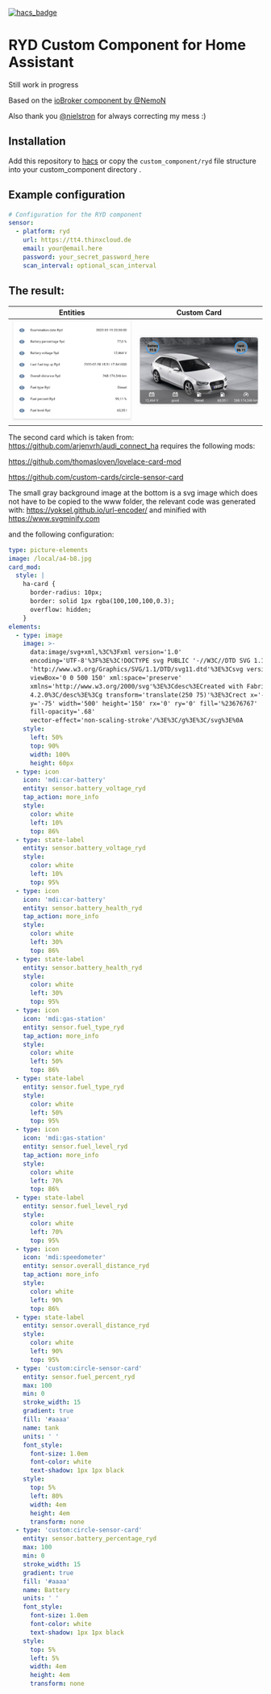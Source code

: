 [![hacs_badge](https://img.shields.io/badge/HACS-Custom-orange.svg)](https://github.com/custom-components/hacs)

# RYD Custom Component for Home Assistant

Still work in progress

Based on the [ioBroker component by @NemoN](https://github.com/NemoN/ioBroker.ryd)

Also thank you [@nielstron](https://github.com/nielstron) for always correcting my mess :)
  
## Installation

Add this repository to [hacs](https://hacs.xyz/) or copy the `custom_component/ryd` file structure into your custom_component directory .

## Example configuration

```yaml
# Configuration for the RYD component
sensor:
  - platform: ryd
    url: https://tt4.thinxcloud.de
    email: your@email.here
    password: your_secret_password_here
    scan_interval: optional_scan_interval
```

## The result:

Entities                   |  Custom Card
:-------------------------:|:-------------------------:
![Configured groups containing RYD informations](entities.png)   |  ![Custombayernluft card](CustomCard.png)



The second card which is taken from: https://github.com/arjenvrh/audi_connect_ha requires the following mods: 

https://github.com/thomasloven/lovelace-card-mod

https://github.com/custom-cards/circle-sensor-card

The small gray background image at the bottom is a svg image which does not have to be copied to the www folder, the relevant code was generated with: https://yoksel.github.io/url-encoder/ and minified with https://www.svgminify.com

and the following configuration:

```yaml
type: picture-elements
image: /local/a4-b8.jpg
card_mod:
  style: |
    ha-card {
      border-radius: 10px;
      border: solid 1px rgba(100,100,100,0.3);
      overflow: hidden;
    } 
elements:
  - type: image
    image: >-
      data:image/svg+xml,%3C%3Fxml version='1.0'
      encoding='UTF-8'%3F%3E%3C!DOCTYPE svg PUBLIC '-//W3C//DTD SVG 1.1//EN'
      'http://www.w3.org/Graphics/SVG/1.1/DTD/svg11.dtd'%3E%3Csvg version='1.1'
      viewBox='0 0 500 150' xml:space='preserve'
      xmlns='http://www.w3.org/2000/svg'%3E%3Cdesc%3ECreated with Fabric.js
      4.2.0%3C/desc%3E%3Cg transform='translate(250 75)'%3E%3Crect x='-250'
      y='-75' width='500' height='150' rx='0' ry='0' fill='%23676767'
      fill-opacity='.68'
      vector-effect='non-scaling-stroke'/%3E%3C/g%3E%3C/svg%3E%0A
    style:
      left: 50%
      top: 90%
      width: 100%
      height: 60px
  - type: icon
    icon: 'mdi:car-battery'
    entity: sensor.battery_voltage_ryd
    tap_action: more_info
    style:
      color: white
      left: 10%
      top: 86%
  - type: state-label
    entity: sensor.battery_voltage_ryd
    style:
      color: white
      left: 10%
      top: 95%
  - type: icon
    icon: 'mdi:car-battery'
    entity: sensor.battery_health_ryd
    tap_action: more_info
    style:
      color: white
      left: 30%
      top: 86%
  - type: state-label
    entity: sensor.battery_health_ryd
    style:
      color: white
      left: 30%
      top: 95%
  - type: icon
    icon: 'mdi:gas-station'
    entity: sensor.fuel_type_ryd
    tap_action: more_info
    style:
      color: white
      left: 50%
      top: 86%
  - type: state-label
    entity: sensor.fuel_type_ryd
    style:
      color: white
      left: 50%
      top: 95%
  - type: icon
    icon: 'mdi:gas-station'
    entity: sensor.fuel_level_ryd
    tap_action: more_info
    style:
      color: white
      left: 70%
      top: 86%
  - type: state-label
    entity: sensor.fuel_level_ryd
    style:
      color: white
      left: 70%
      top: 95%
  - type: icon
    icon: 'mdi:speedometer'
    entity: sensor.overall_distance_ryd
    tap_action: more_info
    style:
      color: white
      left: 90%
      top: 86%
  - type: state-label
    entity: sensor.overall_distance_ryd
    style:
      color: white
      left: 90%
      top: 95%
  - type: 'custom:circle-sensor-card'
    entity: sensor.fuel_percent_ryd
    max: 100
    min: 0
    stroke_width: 15
    gradient: true
    fill: '#aaaa'
    name: tank
    units: ' '
    font_style:
      font-size: 1.0em
      font-color: white
      text-shadow: 1px 1px black
    style:
      top: 5%
      left: 80%
      width: 4em
      height: 4em
      transform: none
  - type: 'custom:circle-sensor-card'
    entity: sensor.battery_percentage_ryd
    max: 100
    min: 0
    stroke_width: 15
    gradient: true
    fill: '#aaaa'
    name: Battery
    units: ' '
    font_style:
      font-size: 1.0em
      font-color: white
      text-shadow: 1px 1px black
    style:
      top: 5%
      left: 5%
      width: 4em
      height: 4em
      transform: none
```
